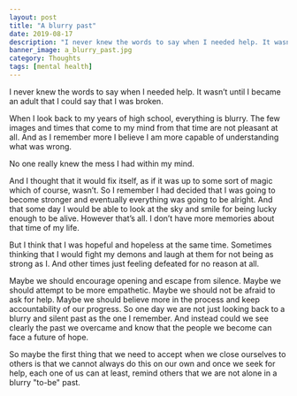 ```yaml
---
layout: post
title: "A blurry past"
date: 2019-08-17
description: "I never knew the words to say when I needed help. It wasn’t until I became an adult that I could say that I was broken. When I look back..."
banner_image: a_blurry_past.jpg
category: Thoughts
tags: [mental health]
---
```


I never knew the words to say when I needed help. It wasn’t until I became an adult that I could say that I was broken.

When I look back to my years of high school, everything is blurry. The few images and times that come to my mind from that time are not pleasant at all. And as I remember more I believe I am more capable of understanding what was wrong.

No one really knew the mess I had within my mind.

And I thought that it would fix itself, as if it was up to some sort of magic which of course, wasn’t. So I remember I had decided that I was going to become stronger and eventually everything was going to be alright. And that some day I would be able to look at the sky and smile for being lucky enough to be alive. However that’s all. I don’t have more memories about that time of my life.

But I think that I was hopeful and hopeless at the same time. Sometimes thinking that I would fight my demons and laugh at them for not being as strong as I. And other times just feeling defeated for no reason at all.

Maybe we should encourage opening and escape from silence. Maybe we should attempt to be more empathetic. Maybe we should not be afraid to ask for help. Maybe we should believe more in the process and keep accountability of our progress. So one day we are not just looking back to a blurry and silent past as the one I remember. And instead could we see clearly the past we overcame and know that the people we become can face a future of hope.

So maybe the first thing that we need to accept when we close ourselves to others is that we cannot always do this on our own and once we seek for help, each one of us can at least, remind others that we are not alone in a blurry "to-be" past.
